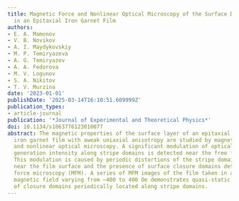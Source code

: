 ```yaml
---
title: Magnetic Force and Nonlinear Optical Microscopy of the Surface Domain Structure
  in an Epitaxial Iron Garnet Film
authors:
- E. A. Mamonov
- V. B. Novikov
- A. I. Maydykovskiy
- M. P. Temiryazeva
- A. G. Temiryazev
- A. A. Fedorova
- M. V. Logunov
- S. A. Nikitov
- T. V. Murzina
date: '2023-01-01'
publishDate: '2025-03-14T16:10:51.609999Z'
publication_types:
- article-journal
publication: '*Journal of Experimental and Theoretical Physics*'
doi: 10.1134/s1063776123010077
abstract: The magnetic properties of the surface layer of an epitaxial bismuth-doped
  iron garnet film with aweak uniaxial anisotropy are studied by magnetic force, optical,
  and nonlinear optical microscopy. A significant modulation of optical second harmonic
  generation intensity along stripe domains is detected near the free film surface.
  This modulation is caused by periodic distortions of the stripe domain structure
  near the film surface and the presence of surface closure domains detected by magnetic
  force microscopy (MFM). A series of MFM images of the film taken in an in-plane
  magnetic field varying from –400 to 400 Oe demonstrates quasi-static nucleation
  of closure domains periodically located along stripe domains.
---
```

